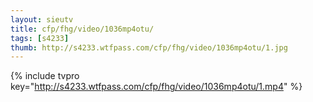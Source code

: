 ```yaml
--- 
layout: sieutv
title: cfp/fhg/video/1036mp4otu/
tags: [s4233]
thumb: http://s4233.wtfpass.com/cfp/fhg/video/1036mp4otu/1.jpg
---
```

{% include tvpro key="http://s4233.wtfpass.com/cfp/fhg/video/1036mp4otu/1.mp4" %} 
